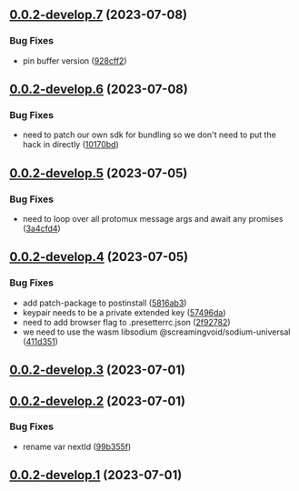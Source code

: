 ## [0.0.2-develop.7](https://git.lumeweb.com/LumeWeb/kernel-swarm/compare/v0.0.2-develop.6...v0.0.2-develop.7) (2023-07-08)


### Bug Fixes

* pin buffer version ([928cff2](https://git.lumeweb.com/LumeWeb/kernel-swarm/commit/928cff2a083e5282d15882b6be05ab42d6e2cab2))

## [0.0.2-develop.6](https://git.lumeweb.com/LumeWeb/kernel-swarm/compare/v0.0.2-develop.5...v0.0.2-develop.6) (2023-07-08)


### Bug Fixes

* need to patch our own sdk for bundling so we don't need to put the hack in directly ([10170bd](https://git.lumeweb.com/LumeWeb/kernel-swarm/commit/10170bd673ccd4070c2ab9e0b444cba81080311d))

## [0.0.2-develop.5](https://git.lumeweb.com/LumeWeb/kernel-swarm/compare/v0.0.2-develop.4...v0.0.2-develop.5) (2023-07-05)


### Bug Fixes

* need to loop over all protomux message args and await any promises ([3a4cfd4](https://git.lumeweb.com/LumeWeb/kernel-swarm/commit/3a4cfd45a6515fac5a4205d0c2503864efbd33bf))

## [0.0.2-develop.4](https://git.lumeweb.com/LumeWeb/kernel-swarm/compare/v0.0.2-develop.3...v0.0.2-develop.4) (2023-07-05)


### Bug Fixes

* add patch-package to postinstall ([5816ab3](https://git.lumeweb.com/LumeWeb/kernel-swarm/commit/5816ab308ada8f489d4f01d6110bf2dd14092412))
* keypair needs to be a private extended key ([57496da](https://git.lumeweb.com/LumeWeb/kernel-swarm/commit/57496da5cc4c0aa4c0fd941d45d32ae4ed798d36))
* need to add browser flag to .presetterrc.json ([2f92782](https://git.lumeweb.com/LumeWeb/kernel-swarm/commit/2f92782995af6a15719325e482a077e87a7b6b6e))
* we need to use the wasm libsodium @screamingvoid/sodium-universal ([411d351](https://git.lumeweb.com/LumeWeb/kernel-swarm/commit/411d35154f6a3176a9ee8c2033ac3ea2877d6be9))

## [0.0.2-develop.3](https://git.lumeweb.com/LumeWeb/kernel-swarm/compare/v0.0.2-develop.2...v0.0.2-develop.3) (2023-07-01)

## [0.0.2-develop.2](https://git.lumeweb.com/LumeWeb/kernel-swarm/compare/v0.0.2-develop.1...v0.0.2-develop.2) (2023-07-01)


### Bug Fixes

* rename var nextId ([99b355f](https://git.lumeweb.com/LumeWeb/kernel-swarm/commit/99b355f7a1e8711d7d475d88cbd09338de0e8f1f))

## [0.0.2-develop.1](https://git.lumeweb.com/LumeWeb/kernel-swarm/compare/v0.0.1...v0.0.2-develop.1) (2023-07-01)
